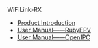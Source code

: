 <!-- docs/_sidebar.md -->
WiFiLink-RX

* [Product Introduction](en-us/WiFiLink-RX/WiFiLink-RX)
* [User Manual——RubyFPV](en-us/WiFiLink-RX/RubyFPV)
* [User Manual——OpenIPC](en-us/WiFiLink-RX/OpenIPC)
